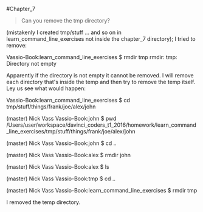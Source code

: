#Chapter_7

> Can you remove the tmp directory?

(mistakenly I created tmp/stuff ... and so on in learn_command_line_exercises not inside the chapter_7 directory); I tried to remove:

Vassio-Book:learn_command_line_exercises $ rmdir tmp
rmdir: tmp: Directory not empty

Apparently if the directory is not empty it cannot be removed. I will remove each directory that's inside the temp and then try to remove the temp itself. Ley us see what would happen:
 
 Vassio-Book:learn_command_line_exercises $ cd tmp/stuff/things/frank/joe/alex/john
 
 (master) Nick Vass
 Vassio-Book:john $ pwd
 /Users/user/workspace/davinci_coders_t1_2016/homework/learn_command_line_exercises/tmp/stuff/things/frank/joe/alex/john
 
 (master) Nick Vass
 Vassio-Book:john $ cd ..
 
 (master) Nick Vass
 Vassio-Book:alex $ rmdir john
 
 (master) Nick Vass
 Vassio-Book:alex $ ls
 
 (master) Nick Vass
 Vassio-Book:tmp $ cd ..
 
 (master) Nick Vass
 Vassio-Book:learn_command_line_exercises $ rmdir tmp 
 
 I removed the temp directory.
 
 
